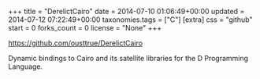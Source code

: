 +++
title = "DerelictCairo"
date = 2014-07-10 01:06:49+00:00
updated = 2014-07-12 07:22:49+00:00
taxonomies.tags = ["C"]
[extra]
css = "github"
start = 0
forks_count = 0
license = "None"
+++

<https://github.com/ousttrue/DerelictCairo>

Dynamic bindings to Cairo and its satellite libraries for the D Programming Language.

